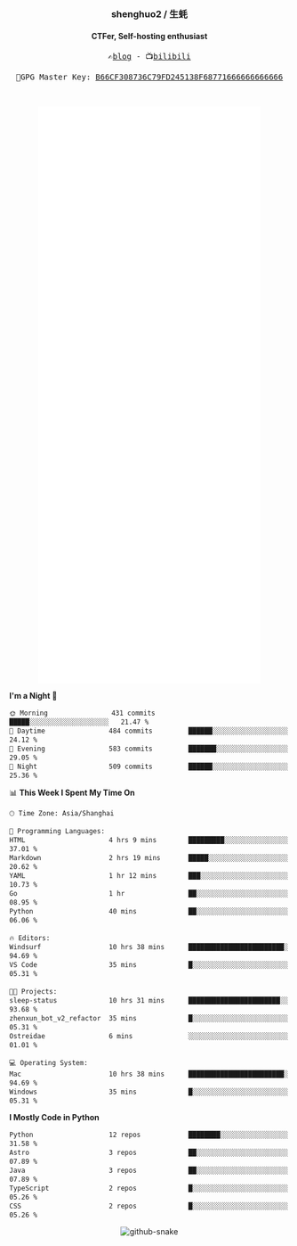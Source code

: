 <h3 align="center"> shenghuo2 / 生蚝 </h3>
<h4 align="center" >CTFer, Self-hosting enthusiast</h3>


<p align="center">
  <samp>
    ✍️<a href="https://blog.shenghuo2.top/">blog</a> -
    📺<a href="https://space.bilibili.com/85894935">bilibili</a>
  </samp>
</p>
<p align="center">
  <samp>
     🔐GPG Master Key: <a align="center" href="https://github.com/shenghuo2.gpg">B66CF308736C79FD245138F68771666666666666</a>
  </samp>
</p>
<br>
<p align="center">
  <a href="https://github.com/shenghuo2">
    <img width="400" align="top" src="https://github.com/shenghuo2/shenghuo2/blob/main/metrics.left.svg" />
  </a>
  <a href="https://github.com/shenghuo2">
    <img width="400" align="top" src="https://github.com/shenghuo2/shenghuo2/blob/main/metrics.right.svg" />
  </a>
</p>


<!--START_SECTION:waka-->
**I'm a Night 🦉** 

```text
🌞 Morning                431 commits         █████░░░░░░░░░░░░░░░░░░░░   21.47 % 
🌆 Daytime                484 commits         ██████░░░░░░░░░░░░░░░░░░░   24.12 % 
🌃 Evening                583 commits         ███████░░░░░░░░░░░░░░░░░░   29.05 % 
🌙 Night                  509 commits         ██████░░░░░░░░░░░░░░░░░░░   25.36 % 
```


📊 **This Week I Spent My Time On** 

```text
🕑︎ Time Zone: Asia/Shanghai

💬 Programming Languages: 
HTML                     4 hrs 9 mins        █████████░░░░░░░░░░░░░░░░   37.01 % 
Markdown                 2 hrs 19 mins       █████░░░░░░░░░░░░░░░░░░░░   20.62 % 
YAML                     1 hr 12 mins        ███░░░░░░░░░░░░░░░░░░░░░░   10.73 % 
Go                       1 hr                ██░░░░░░░░░░░░░░░░░░░░░░░   08.95 % 
Python                   40 mins             ██░░░░░░░░░░░░░░░░░░░░░░░   06.06 % 

🔥 Editors: 
Windsurf                 10 hrs 38 mins      ████████████████████████░   94.69 % 
VS Code                  35 mins             █░░░░░░░░░░░░░░░░░░░░░░░░   05.31 % 

🐱‍💻 Projects: 
sleep-status             10 hrs 31 mins      ███████████████████████░░   93.68 % 
zhenxun_bot_v2_refactor  35 mins             █░░░░░░░░░░░░░░░░░░░░░░░░   05.31 % 
Ostreidae                6 mins              ░░░░░░░░░░░░░░░░░░░░░░░░░   01.01 % 

💻 Operating System: 
Mac                      10 hrs 38 mins      ████████████████████████░   94.69 % 
Windows                  35 mins             █░░░░░░░░░░░░░░░░░░░░░░░░   05.31 % 
```

**I Mostly Code in Python** 

```text
Python                   12 repos            ████████░░░░░░░░░░░░░░░░░   31.58 % 
Astro                    3 repos             ██░░░░░░░░░░░░░░░░░░░░░░░   07.89 % 
Java                     3 repos             ██░░░░░░░░░░░░░░░░░░░░░░░   07.89 % 
TypeScript               2 repos             █░░░░░░░░░░░░░░░░░░░░░░░░   05.26 % 
CSS                      2 repos             █░░░░░░░░░░░░░░░░░░░░░░░░   05.26 % 
```




<!--END_SECTION:waka-->


<div align="center">
  <picture>
    <source media="(prefers-color-scheme: dark)" srcset="https://gist.githubusercontent.com/shenghuo2/bfce20b14ab0484cef03bae6e60e0b3a/raw/github-snake-dark.svg" />
    <source media="(prefers-color-scheme: light)" srcset="https://gist.githubusercontent.com/shenghuo2/bfce20b14ab0484cef03bae6e60e0b3a/raw/github-snake.svg" />
    <img alt="github-snake" src="https://gist.githubusercontent.com/shenghuo2/bfce20b14ab0484cef03bae6e60e0b3a/raw/github-snake.svg" />
  </picture>
</div>

<!--
**shenghuo2/shenghuo2** is a ✨ _special_ ✨ repository because its `README.md` (this file) appears on your GitHub profile.

Here are some ideas to get you started:

- 🔭 I’m currently working on ...
- 🌱 I’m currently learning ...
- 👯 I’m looking to collaborate on ...
- 🤔 I’m looking for help with ...
- 💬 Ask me about ...
- 📫 How to reach me: ...
- 😄 Pronouns: ...
- ⚡ Fun fact: ...
-->
